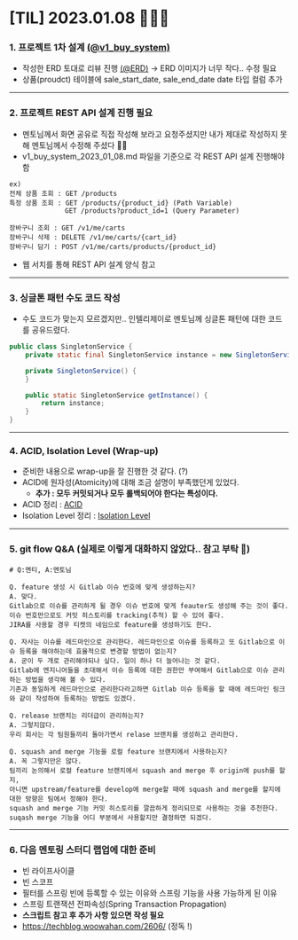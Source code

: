 # [TIL] 2023.01.08 🧑🏻‍🏫

### 1. 프로젝트 1차 설계 [(@v1_buy_system)](../project-design/contant/v1_buy_system_2023_01_08.md)
* 작성한 ERD 토대로 리뷰 진행 [(@ERD)](../project-design/erd/v1_2023_01_08.svg) &rarr; ERD 이미지가 너무 작다.. 수정 필요
* 상품(proudct) 테이블에 sale_start_date, sale_end_date date 타입 컬럼 추가
---
### 2. 프로젝트 REST API 설계 진행 필요
* 멘토님께서 화면 공유로 직접 작성해 보라고 요청주셨지만 내가 제대로 작성하지 못해 멘토님께서 수정해 주셨다 🙇‍♂️ 
* v1_buy_system_2023_01_08.md 파일을 기준으로 각 REST API 설계 진행해야 함
```
ex)
전체 상품 조회 : GET /products
특정 상품 조회 : GET /products/{product_id} (Path Variable)
              GET /products?product_id=1 (Query Parameter)

장바구니 조회 : GET /v1/me/carts
장바구니 삭제 : DELETE /v1/me/carts/{cart_id}
장바구니 담기 : POST /v1/me/carts/products/{product_id}
```
* 웹 서치를 통해 REST API 설계 양식 참고
---
### 3. 싱글톤 패턴 수도 코드 작성
* 수도 코드가 맞는지 모르겠지만.. 인텔리제이로 멘토님께 싱글톤 패턴에 대한 코드를 공유드렸다.
```java
public class SingletonService {
    private static final SingletonService instance = new SingletonService();

    private SingletonService() {
    }

    public static SingletonService getInstance() {
        return instance;
    }
}
```
---
### 4. ACID, Isolation Level (Wrap-up)
* 준비한 내용으로 wrap-up을 잘 진행한 것 같다. (?)
* ACID에 원자성(Atomicity)에 대해 조금 설명이 부족했던게 있었다.
  * **추가 : 모두 커밋되거나 모두 롤백되어야 한다는 특성이다.**
* ACID 정리 : [ACID](../study/db/acid.md)
* Isolation Level 정리 : [Isolation Level](../study/db/isolation_level.md)
---
### 5. git flow Q&A (실제로 이렇게 대화하지 않았다.. 참고 부탁 🙏)
```
# Q:멘티, A:멘토님

Q. feature 생성 시 Gitlab 이슈 번호에 맞게 생성하는지?
A. 맞다.
Gitlab으로 이슈를 관리하게 될 경우 이슈 번호에 맞게 feauter도 생성해 주는 것이 좋다.
이슈 번호만으로도 커밋 히스토리를 tracking(추적) 할 수 있어 좋다.
JIRA를 사용할 경우 티켓의 네임으로 feature를 생성하기도 한다.

Q. 자사는 이슈를 레드마인으로 관리한다. 레드마인으로 이슈를 등록하고 또 Gitlab으로 이슈 등록을 해야하는데 효율적으로 변경할 방법이 없는지?
A. 굳이 두 개로 관리해야되나 싶다. 일이 하나 더 늘어나는 것 같다.
Gitlab에 엔지니어들을 초대해서 이슈 등록에 대한 권한만 부여해서 Gitlab으로 이슈 관리하는 방법을 생각해 볼 수 있다.
기존과 동일하게 레드마인으로 관리한다라고하면 Gitlab 이슈 등록을 할 때에 레드마인 링크와 같이 작성하여 등록하는 방법도 있겠다.

Q. release 브랜치는 리더급이 관리하는지?
A. 그렇지않다.
우리 회사는 각 팀원들끼리 돌아가면서 relase 브랜치를 생성하고 관리한다.

Q. squash and merge 기능을 로컬 feature 브랜치에서 사용하는지?
A. 꼭 그렇지만은 않다.
팀끼리 논의해서 로컬 feature 브랜치에서 squash and merge 후 origin에 push를 할지,
아니면 upstream/feature를 develop에 merge할 때에 squash and merge를 할지에 대한 방향은 팀에서 정해야 한다.
squash and merge 기능 커밋 히스토리를 깔끔하게 정리되므로 사용하는 것을 추천한다.
suqash merge 기능을 어디 부분에서 사용할지만 결정하면 되겠다.
```
---
### 6. 다음 멘토링 스터디 랩업에 대한 준비
* 빈 라이프사이클
* 빈 스코프
* 필터를 스프링 빈에 등록할 수 있는 이유와 스프링 기능을 사용 가능하게 된 이유
* 스프링 트랜잭션 전파속성(Spring Transaction Propagation)
* **스크립트 참고 후 추가 사항 있으면 작성 필요**
* https://techblog.woowahan.com/2606/ (정독 !)
